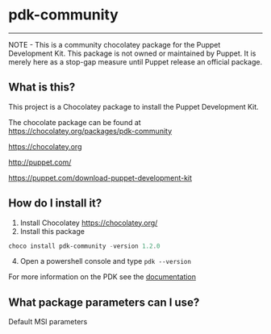 pdk-community
==========================

---
NOTE - This is a community chocolatey package for the Puppet Development Kit.  This package is not owned or maintained by Puppet.  It is merely here as a stop-gap measure until Puppet release an official package.

## What is this?
This project is a Chocolatey package to install the Puppet Development Kit.

The chocolate package can be found at https://chocolatey.org/packages/pdk-community

https://chocolatey.org

http://puppet.com/

https://puppet.com/download-puppet-development-kit

## How do I install it?

1. Install Chocolatey https://chocolatey.org/
2. Install this package
```powershell
choco install pdk-community -version 1.2.0
```
4. Open a powershell console and type `pdk --version`

For more information on the PDK see the [documentation](https://puppet.com/docs/pdk/latest/pdk.html)

## What package parameters can I use?

Default MSI parameters
